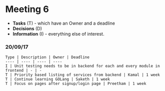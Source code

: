 # Meeting 6

* **Tasks** (T) - which have an Owner and a deadline
* **Decisions** (D)
* **Information** (I) - everything else of interest.


### 20/09/17

	Type | Description | Owner | Deadline
	---- | ---- | ---- | ----
	I | Unit testing needs to be in backend for each and every module in frontend | - | -
	T | Priority based listing of services from backend | Kamal | 1 week
	T | Continue learning GOLang | Saketh | 1 week
	T | Focus on pages after signup/login page | Preetham | 1 week
